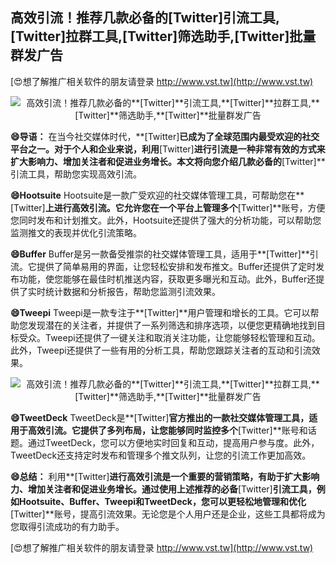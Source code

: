 ## **高效引流！推荐几款必备的**[Twitter]**引流工具,**[Twitter]**拉群工具,**[Twitter]**筛选助手,**[Twitter]**批量群发广告**

[😍想了解推广相关软件的朋友请登录 http://www.vst.tw](http://www.vst.tw)

 <center><img src="https://vst.tw/MP4/tuiguang/png/7.png" alt="高效引流！推荐几款必备的**[Twitter]**引流工具,**[Twitter]**拉群工具,**[Twitter]**筛选助手,**[Twitter]**批量群发广告"></center>

**😄导语：**
在当今社交媒体时代，**[Twitter]**已成为了全球范围内最受欢迎的社交平台之一。对于个人和企业来说，利用**[Twitter]**进行引流是一种非常有效的方式来扩大影响力、增加关注者和促进业务增长。本文将向您介绍几款必备的**[Twitter]**引流工具，帮助您实现高效引流。

**😄Hootsuite**
Hootsuite是一款广受欢迎的社交媒体管理工具，可帮助您在**[Twitter]**上进行高效引流。它允许您在一个平台上管理多个**[Twitter]**账号，方便您同时发布和计划推文。此外，Hootsuite还提供了强大的分析功能，可以帮助您监测推文的表现并优化引流策略。

**😄Buffer**
Buffer是另一款备受推崇的社交媒体管理工具，适用于**[Twitter]**引流。它提供了简单易用的界面，让您轻松安排和发布推文。Buffer还提供了定时发布功能，使您能够在最佳时机推送内容，获取更多曝光和互动。此外，Buffer还提供了实时统计数据和分析报告，帮助您监测引流效果。

**😄Tweepi**
Tweepi是一款专注于**[Twitter]**用户管理和增长的工具。它可以帮助您发现潜在的关注者，并提供了一系列筛选和排序选项，以便您更精确地找到目标受众。Tweepi还提供了一键关注和取消关注功能，让您能够轻松管理和互动。此外，Tweepi还提供了一些有用的分析工具，帮助您跟踪关注者的互动和引流效果。

 <center><img src="https://vst.tw/MP4/tuiguang/png/5.png" alt="高效引流！推荐几款必备的**[Twitter]**引流工具,**[Twitter]**拉群工具,**[Twitter]**筛选助手,**[Twitter]**批量群发广告"></center>

**😄TweetDeck**
TweetDeck是**[Twitter]**官方推出的一款社交媒体管理工具，适用于高效引流。它提供了多列布局，让您能够同时监控多个**[Twitter]**账号和话题。通过TweetDeck，您可以方便地实时回复和互动，提高用户参与度。此外，TweetDeck还支持定时发布和管理多个推文队列，让您的引流工作更加高效。

**😄总结：**
利用**[Twitter]**进行高效引流是一个重要的营销策略，有助于扩大影响力、增加关注者和促进业务增长。通过使用上述推荐的必备**[Twitter]**引流工具，例如Hootsuite、Buffer、Tweepi和TweetDeck，您可以更轻松地管理和优化**[Twitter]**账号，提高引流效果。无论您是个人用户还是企业，这些工具都将成为您取得引流成功的有力助手。

[😍想了解推广相关软件的朋友请登录 http://www.vst.tw](http://www.vst.tw)



